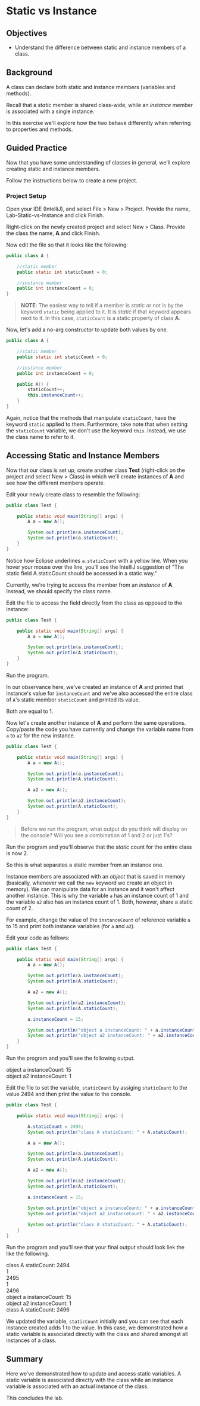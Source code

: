 # Static vs Instance

## Objectives

* Understand the difference between static and instance members of a class. 

## Background

A class can declare both static and instance members (variables and methods).

Recall that a _static_ member is shared class-wide, while an _instance_ member is associated with a single instance.

In this exercise we'll explore how the two behave differently when referring to properties and methods.

## Guided Practice

Now that you have some understanding of classes in general, we'll explore creating static and instance members.

Follow the instructions below to create a new project. 

### Project Setup

Open your IDE (IntelliJ), and select File > New > Project. Provide the name, Lab-Static-vs-Instance and click Finish. 


Right-click on the newly created project and select New > Class. Provide the class the name, **A** and click Finish.

Now edit the file so that it looks like the following:

```java
public class A {

    //static member
    public static int staticCount = 0;

    //instance member
    public int instanceCount = 0;
}
```

> **NOTE**: The easiest way to tell if a member is _static_ or not is by the keyword `static` being applied to it. It is _static_ if that keyword appears next to it. In this case, `staticCount` is a static property of class **A**.

Now, let's add a no-arg constructor to update both values by one. 

```java
public class A {

    //static member
    public static int staticCount = 0;

    //instance member
    public int instanceCount = 0;

    public A() {
        staticCount++;
        this.instanceCount++;
    }
}
```

Again, notice that the methods that manipulate `staticCount`, have the keyword `static` applied to them. Furthermore, take note that when setting the `staticCount` variable, we don't use the keyword `this`. Instead, we use the class name to refer to it.


## Accessing Static and Instance Members

Now that our class is set up, create another class **Test** (right-click on the project and select New > Class) in which we'll create instances of **A** and see how the different members operate.

Edit your newly create class to resemble the following:

```java
public class Test {

    public static void main(String[] args) {
        A a = new A();

        System.out.println(a.instanceCount);
        System.out.println(a.staticCount);
    }
}
```
Notice how Eclipse underlines `a.staticCount` with a yellow line. When you hover your mouse over the line, you'll see the IntelliJ suggestion of "The static field A.staticCount should be accessed in a static way."



Currently, we're trying to access the member from an _instance_ of **A**. Instead, we should specify the class name.

Edit the file to access the field directly from the class as opposed to the instance:

```java
public class Test {

    public static void main(String[] args) {
        A a = new A();

        System.out.println(a.instanceCount);
        System.out.println(A.staticCount);
    }
}
```

Run the program.


In our observance here, we've created an instance of **A** and printed that instance's value for `instanceCount` and we've also accessed the entire class of `A`'s static member `staticCount` and printed its value.

Both are equal to 1.

Now let's create another instance of **A** and perform the same operations. Copy/paste the code you have currently and change the variable name from `a` to `a2` for the new instance.

```java
public class Test {

    public static void main(String[] args) {
        A a = new A();

        System.out.println(a.instanceCount);
        System.out.println(A.staticCount);

        A a2 = new A();

        System.out.println(a2.instanceCount);
        System.out.println(A.staticCount);
    }
}
```


> Before we run the program, what output do you think will display on the console? 
> Will you see a combination of 1 and 2 or just 1's?


Run the program and you'll observe that the _static_ count for the entire class is now 2.


So this is what separates a static member from an instance one.

Instance members are associated with an _object_ that is saved in memory (basically, whenever we call the `new` keyword we create an object in memory). We can manipulate data for an instance and it won't affect another instance. This is why the variable `a` has an instance count of 1 and the variable `a2` also has an instance count of 1. Both, however, share a static count of 2. 

For example, change the value of the `instanceCount` of reference variable `a` to 15 and print both instance variables (for `a` and `a2`).

Edit your code as follows:

```java
public class Test {

    public static void main(String[] args) {
        A a = new A();

        System.out.println(a.instanceCount);
        System.out.println(A.staticCount);

        A a2 = new A();

        System.out.println(a2.instanceCount);
        System.out.println(A.staticCount);

        a.instanceCount = 15;

        System.out.println("object a instanceCount: " + a.instanceCount);
        System.out.println("object a2 instanceCount: " + a2.instanceCount);
    }
}
```

Run the program and you'll see the following output.

object a instanceCount: 15
<br>
object a2 instanceCount: 1


Edit the file to set the variable, `staticCount` by assiging `staticCount` to the value 2494 and then print the value to the console. 

```java
public class Test {

    public static void main(String[] args) {

        A.staticCount = 2494;
        System.out.println("class A staticCount: " + A.staticCount);

        A a = new A();

        System.out.println(a.instanceCount);
        System.out.println(A.staticCount);

        A a2 = new A();

        System.out.println(a2.instanceCount);
        System.out.println(A.staticCount);

        a.instanceCount = 15;

        System.out.println("object a instanceCount: " + a.instanceCount);
        System.out.println("object a2 instanceCount: " + a2.instanceCount);
        
        System.out.println("class A staticCount: " + A.staticCount);
    }
}
```

Run the program and you'll see that your final output should look liek the like the following.

class A staticCount: 2494
<br>
1
<br>
2495
<br>
1
<br>
2496
<br>
object a instanceCount: 15
<br>
object a2 instanceCount: 1
<br>
class A staticCount: 2496
<br>


We updated the variable, `staticCount` initially and you can see that each instance created adds 1 to the value. In this case, we demonstrated how a static variable is associated directly with the class and shared amongst all instances of a class. 

## Summary

Here we've demonstrated how to update and access static variables. A static variable is associated directly with the class while an instance variable is associated with an actual instance of the class. 

This concludes the lab.
